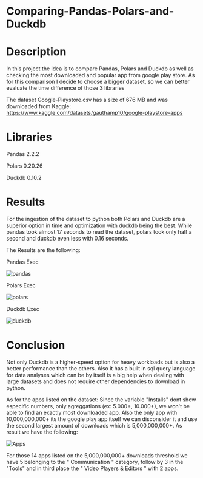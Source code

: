 # Comparing-Pandas-Polars-and-Duckdb

# Description

In this project the idea is to compare Pandas, Polars and Duckdb as well as checking the most downloaded and popular app from google play store. 
As for this comparison I decide to choose a bigger dataset, so we can better evaluate the time difference of those 3 libraries 

The dataset Google-Playstore.csv has a size of 676 MB and was downloaded from Kaggle: https://www.kaggle.com/datasets/gauthamp10/google-playstore-apps

# Libraries
Pandas 2.2.2

Polars 0.20.26

Duckdb 0.10.2

# Results
For the ingestion of the dataset to python both Polars and Duckdb are a superior option in time and optimization with duckdb being the best. While pandas took almost 17 seconds to read the dataset, polars took only half a second and duckdb even less with 0.16 seconds.

The Results are the following:

Pandas Exec

![pandas](https://github.com/RafaelMotta01/Comparing-Pandas-Polars-and-Duckdb/assets/167834271/7aa816a5-d472-44d3-8350-343af750e9c2)

Polars Exec

![polars](https://github.com/RafaelMotta01/Comparing-Pandas-Polars-and-Duckdb/assets/167834271/07f07676-a000-4848-9c9d-2e1c8e1b76aa)

Duckdb Exec

![duckdb](https://github.com/RafaelMotta01/Comparing-Pandas-Polars-and-Duckdb/assets/167834271/aca80a59-b2cf-43fc-81c2-c24e9a3ad4de)

# Conclusion
Not only Duckdb is a higher-speed option for heavy workloads but is also a better performance than the others. Also it has a built in sql query language for data analyses which can be by itself is a big help when dealing with large datasets and does not require other dependencies to download in python.

As for the apps listed on the dataset:
Since the variable "Installs" dont show especific numbers, only agreggations (ex: 5.000+, 10.000+), we won't be able to find an exactly most downloaded app. Also the only app with 10,000,000,000+ its the google play app itself we can disconsider it 
and use the second largest amount of downloads which is 5,000,000,000+. As result we have the following:

![Apps](https://github.com/RafaelMotta01/Comparing-Pandas-Polars-and-Duckdb/assets/167834271/427d9191-1728-4bfe-942f-423287fb1eed)

For those 14 apps listed on the 5,000,000,000+ downloads threshold we have 5 belonging to the " Communication " category, follow by 3 in the "Tools" and in third place the " Video Players & Editors " with 2 apps.
